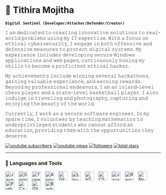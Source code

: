 # 🥷 Tithira Mojitha

**`Digital Sentinel (Developer/Attacker/Defender/Creator)`**

𝙸 𝚊𝚖 𝚍𝚎𝚍𝚒𝚌𝚊𝚝𝚎𝚍 𝚝𝚘 𝚌𝚛𝚎𝚊𝚝𝚒𝚗𝚐 𝚒𝚗𝚗𝚘𝚟𝚊𝚝𝚒𝚟𝚎 𝚜𝚘𝚕𝚞𝚝𝚒𝚘𝚗𝚜 𝚝𝚘 𝚛𝚎𝚊𝚕-𝚠𝚘𝚛𝚕𝚍 𝚙𝚛𝚘𝚋𝚕𝚎𝚖𝚜 𝚞𝚜𝚒𝚗𝚐 𝚖𝚢 𝙸𝚃 𝚎𝚡𝚙𝚎𝚛𝚝𝚒𝚜𝚎. 𝚆𝚒𝚝𝚑 𝚊 𝚏𝚘𝚌𝚞𝚜 𝚘𝚗 𝚎𝚝𝚑𝚒𝚌𝚊𝚕 𝚌𝚢𝚋𝚎𝚛𝚜𝚎𝚌𝚞𝚛𝚒𝚝𝚢, 𝙸 𝚎𝚗𝚐𝚊𝚐𝚎 𝚒𝚗 𝚋𝚘𝚝𝚑 𝚘𝚏𝚏𝚎𝚗𝚜𝚒𝚟𝚎 𝚊𝚗𝚍 𝚍𝚎𝚏𝚎𝚗𝚜𝚒𝚟𝚎 𝚖𝚎𝚊𝚜𝚞𝚛𝚎𝚜 𝚝𝚘 𝚙𝚛𝚘𝚝𝚎𝚌𝚝 𝚍𝚒𝚐𝚒𝚝𝚊𝚕 𝚜𝚢𝚜𝚝𝚎𝚖𝚜. 𝙼𝚢 𝚎𝚡𝚙𝚎𝚛𝚒𝚎𝚗𝚌𝚎 𝚒𝚗𝚌𝚕𝚞𝚍𝚎𝚜 𝚍𝚎𝚟𝚎𝚕𝚘𝚙𝚒𝚗𝚐 𝚜𝚎𝚌𝚞𝚛𝚎 𝚆𝚒𝚗𝚍𝚘𝚠𝚜 𝚊𝚙𝚙𝚕𝚒𝚌𝚊𝚝𝚒𝚘𝚗𝚜 𝚊𝚗𝚍 𝚠𝚎𝚋 𝚙𝚊𝚐𝚎𝚜, 𝚌𝚘𝚗𝚝𝚒𝚗𝚞𝚘𝚞𝚜𝚕𝚢 𝚑𝚘𝚗𝚒𝚗𝚐 𝚖𝚢 𝚜𝚔𝚒𝚕𝚕𝚜 𝚝𝚘 𝚋𝚎𝚌𝚘𝚖𝚎 𝚊 𝚙𝚛𝚘𝚏𝚒𝚌𝚒𝚎𝚗𝚝 𝚎𝚝𝚑𝚒𝚌𝚊𝚕 𝚑𝚊𝚌𝚔𝚎𝚛.

𝙼𝚢 𝚊𝚌𝚑𝚒𝚎𝚟𝚎𝚖𝚎𝚗𝚝𝚜 𝚒𝚗𝚌𝚕𝚞𝚍𝚎 𝚠𝚒𝚗𝚗𝚒𝚗𝚐 𝚜𝚎𝚟𝚎𝚛𝚊𝚕 𝚑𝚊𝚌𝚔𝚊𝚝𝚑𝚘𝚗𝚜, 𝚐𝚊𝚒𝚗𝚒𝚗𝚐 𝚟𝚊𝚕𝚞𝚊𝚋𝚕𝚎 𝚎𝚡𝚙𝚎𝚛𝚒𝚎𝚗𝚌𝚎, 𝚊𝚗𝚍 𝚎𝚊𝚛𝚗𝚒𝚗𝚐 𝚛𝚎𝚠𝚊𝚛𝚍𝚜. 𝙱𝚎𝚢𝚘𝚗𝚍 𝚖𝚢 𝚙𝚛𝚘𝚏𝚎𝚜𝚜𝚒𝚘𝚗𝚊𝚕 𝚎𝚗𝚍𝚎𝚊𝚟𝚘𝚛𝚜, 𝙸 𝚊𝚖 𝚊𝚗 𝚒𝚜𝚕𝚊𝚗𝚍-𝚕𝚎𝚟𝚎𝚕 𝚌𝚑𝚎𝚜𝚜 𝚙𝚕𝚊𝚢𝚎𝚛 𝚊𝚗𝚍 𝚊 𝚜𝚝𝚊𝚝𝚎-𝚕𝚎𝚟𝚎𝚕 𝚋𝚊𝚜𝚔𝚎𝚝𝚋𝚊𝚕𝚕 𝚙𝚕𝚊𝚢𝚎𝚛. 𝙸 𝚊𝚕𝚜𝚘 𝚒𝚗𝚍𝚞𝚕𝚐𝚎 𝚒𝚗 𝚝𝚛𝚊𝚟𝚎𝚕𝚒𝚗𝚐 𝚊𝚗𝚍 𝚙𝚑𝚘𝚝𝚘𝚐𝚛𝚊𝚙𝚑𝚢, 𝚌𝚊𝚙𝚝𝚞𝚛𝚒𝚗𝚐 𝚊𝚗𝚍 𝚎𝚗𝚓𝚘𝚢𝚒𝚗𝚐 𝚝𝚑𝚎 𝚋𝚎𝚊𝚞𝚝𝚢 𝚘𝚏 𝚝𝚑𝚎 𝚠𝚘𝚛𝚕𝚍.

𝙲𝚞𝚛𝚛𝚎𝚗𝚝𝚕𝚢, 𝙸 𝚠𝚘𝚛𝚔 𝚊𝚜 𝚊 𝚜𝚎𝚌𝚞𝚛𝚎 𝚜𝚘𝚏𝚝𝚠𝚊𝚛𝚎 𝚎𝚗𝚐𝚒𝚗𝚎𝚎𝚛. 𝙸𝚗 𝚖𝚢 𝚜𝚙𝚊𝚛𝚎 𝚝𝚒𝚖𝚎, 𝙸 𝚟𝚘𝚕𝚞𝚗𝚝𝚎𝚎𝚛 𝚋𝚢 𝚝𝚎𝚊𝚌𝚑𝚒𝚗𝚐 𝚖𝚊𝚝𝚑𝚎𝚖𝚊𝚝𝚒𝚌𝚜 𝚝𝚘 𝚞𝚗𝚍𝚎𝚛𝚙𝚛𝚒𝚟𝚒𝚕𝚎𝚐𝚎𝚍 𝚜𝚝𝚞𝚍𝚎𝚗𝚝𝚜 𝚠𝚑𝚘 𝚌𝚊𝚗𝚗𝚘𝚝 𝚊𝚏𝚏𝚘𝚛𝚍 𝚊𝚗 𝚎𝚍𝚞𝚌𝚊𝚝𝚒𝚘𝚗, 𝚙𝚛𝚘𝚟𝚒𝚍𝚒𝚗𝚐 𝚝𝚑𝚎𝚖 𝚠𝚒𝚝𝚑 𝚝𝚑𝚎 𝚘𝚙𝚙𝚘𝚛𝚝𝚞𝚗𝚒𝚝𝚒𝚎𝚜 𝚝𝚑𝚎𝚢 𝚍𝚎𝚜𝚎𝚛𝚟𝚎.
   <p align="left">
      <a href="https://www.youtube.com/c/fknight?sub_confirmation=1">
         <img alt="youtube subscribers" title="Subscribe to my YouTube channel" src="https://custom-icon-badges.demolab.com/youtube/channel/subscribers/UCvpoCsk29Uer5Spn2qfulAA?color=%23E05D44&label=SUBSCRIBE&logo=video&logoColor=white&style=for-the-badge&labelColor=CE4630"/></a> 
      <a href="https://www.youtube.com/c/fknight">
         <img alt="youtube views" title="YouTube views" src="https://custom-icon-badges.demolab.com/youtube/channel/views/UC2WHjPDvbE6O328n17ZGcfg?color=%23E1AD0E&logo=eye&logoColor=white&style=for-the-badge&labelColor=C79600"/></a> 
      <a href="https://github.com/ForrestKnight?tab=followers">
         <img alt="followers" title="Follow me on Github" src="https://custom-icon-badges.demolab.com/github/followers/ForrestKnight?color=236ad3&labelColor=1155ba&style=for-the-badge&logo=person-add&label=Follow&logoColor=white"/></a>
      <a href="https://github.com/ForrestKnight?tab=repositories&sort=stargazers">
         <img alt="total stars" title="Total stars on GitHub" src="https://custom-icon-badges.demolab.com/github/stars/ForrestKnight?color=55960c&style=for-the-badge&labelColor=488207&logo=star"/></a>
   </p>

---

### 🧰 Languages and Tools

<img align="left" alt="Java" width="30px" style="padding-right:10px;" src="https://cdn.jsdelivr.net/gh/devicons/devicon/icons/java/java-original.svg"/>
<img align="left" alt="Spring" width="30px" style="padding-right:10px;" src="https://cdn.jsdelivr.net/gh/devicons/devicon/icons/spring/spring-original.svg" />
<img align="left" alt="TypeScript" width="30px" style="padding-right:10px;" src="https://cdn.jsdelivr.net/gh/devicons/devicon/icons/typescript/typescript-plain.svg" />
<img align="left" alt="Angular" width="30px" style="padding-right:10px;" src="https://cdn.jsdelivr.net/gh/devicons/devicon/icons/angularjs/angularjs-plain.svg" />
<img align="left" alt="Git" width="30px" style="padding-right:10px;" src="https://cdn.jsdelivr.net/gh/devicons/devicon/icons/git/git-original.svg" />
<img align="left" alt="Linux" width="30px" style="padding-right:10px;" src="https://cdn.jsdelivr.net/gh/devicons/devicon/icons/linux/linux-original.svg" />
<img align="left" alt="HTML" width="30px" style="padding-right:10px;" src="https://cdn.jsdelivr.net/gh/devicons/devicon/icons/html5/html5-plain.svg" />
<img align="left" alt="CSS" width="30px" style="padding-right:10px;" src="https://cdn.jsdelivr.net/gh/devicons/devicon/icons/css3/css3-plain.svg" />
<img align="left" alt="JavaScript" width="30px" style="padding-right:10px;" src="https://cdn.jsdelivr.net/gh/devicons/devicon/icons/javascript/javascript-plain.svg" />
<img align="left" alt="React" width="30px" style="padding-right:10px;" src="https://cdn.jsdelivr.net/gh/devicons/devicon/icons/react/react-original.svg" />
<img align="left" alt="NodeJS" width="30px" style="padding-right:10px;" src="https://cdn.jsdelivr.net/gh/devicons/devicon/icons/nodejs/nodejs-original.svg" />
<img align="left" alt="Python" width="30px" style="padding-right:10px;" src="https://cdn.jsdelivr.net/gh/devicons/devicon/icons/python/python-plain.svg" />
<img align="left" alt="C++" width="30px" style="padding-right:10px;" src="https://cdn.jsdelivr.net/gh/devicons/devicon/icons/cplusplus/cplusplus-line.svg" />
<img align="left" alt="GitHub" width="30px" style="padding-right:10px;" src="https://cdn.jsdelivr.net/gh/devicons/devicon/icons/github/github-original.svg" />
<img align="left" alt="Bash" width="30px" style="padding-right:10px;" src="https://cdn.jsdelivr.net/gh/devicons/devicon/icons/bash/bash-original.svg" />
<br />

#
